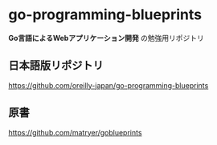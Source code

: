 # go-programming-blueprints
**Go言語によるWebアプリケーション開発** の勉強用リポジトリ

## 日本語版リポジトリ
https://github.com/oreilly-japan/go-programming-blueprints

## 原書
https://github.com/matryer/goblueprints
